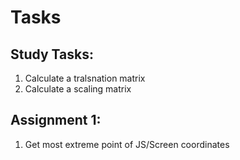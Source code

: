 # Tasks

<!-- 1. Identifiy coordinate space of js - 0 to where
e? extremes
2. Map js coordinates to NDC
3. Convert the JS coordinates to NDC
---------------------------------------------------- -->


## Study Tasks:
1. Calculate a tralsnation matrix
2. Calculate a scaling matrix

## Assignment 1:
1. Get most extreme point of JS/Screen coordinates